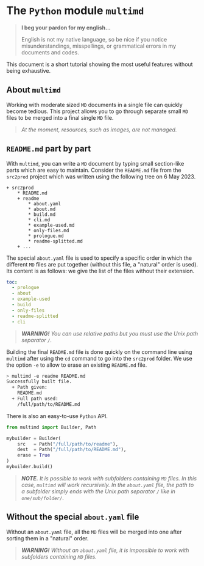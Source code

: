 The `Python` module `multimd`
=============================

> **I beg your pardon for my english...**
>
> English is not my native language, so be nice if you notice misunderstandings, misspellings, or grammatical errors in my documents and codes.


This document is a short tutorial showing the most useful features without being exhaustive.


About `multimd`
---------------

Working with moderate sized `MD` documents in a single file can quickly become tedious. This project allows you to go through separate small `MD` files to be merged into a final single `MD` file.


> *At the moment, resources, such as images, are not managed.*


`README.md` part by part
------------------------

With `multimd`, you can write a `MD` document by typing small section-like parts which are easy to maintain. Consider the `README.md` file from the `src2prod` project which was written using the following tree on 6 May 2023.

~~~
+ src2prod
    * README.md
    + readme
        * about.yaml
        * about.md
        * build.md
        * cli.md
        * example-used.md
        * only-files.md
        * prologue.md
        * readme-splitted.md
    + ...
~~~


The special `about.yaml` file is used to specify a specific order in which the different `MD` files are put together (without this file, a "natural" order is used). Its content is as follows: we give the list of the files without their extension.

~~~yaml
toc:
  - prologue
  - about
  - example-used
  - build
  - only-files
  - readme-splitted
  - cli
~~~


> ***WARNING!*** *You can use relative paths but you must use the Unix path separator `/`.*


Building the final `README.md` file is done quickly on the command line using `multimd` after using the `cd` command to go into the `src2prod` folder. We use the option `-e` to allow to erase an existing `README.md` file.

~~~bash
> multimd -e readme README.md
Successfully built file.
  + Path given:
    README.md
  + Full path used:
    /full/path/to/README.md
~~~


There is also an easy-to-use `Python` API.

~~~python
from multimd import Builder, Path

mybuilder = Builder(
    src   = Path("/full/path/to/readme"),
    dest  = Path("/full/path/to/README.md"),
    erase = True
)
mybuilder.build()
~~~


> ***NOTE.*** *It is possible to work with subfolders containing `MD` files. In this case, `multimd` will work recursively. In the `about.yaml` file, the path to a subfolder simply ends with the Unix path separator `/` like in `one/sub/folder/`.*


Without the special `about.yaml` file
-------------------------------------

Without an `about.yaml` file, all the `MD` files will be merged into one after sorting them in a "natural" order.


> ***WARNING!*** *Without an `about.yaml` file, it is impossible to work with subfolders containing `MD` files.*
